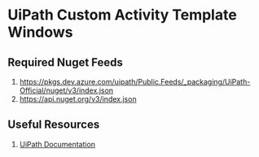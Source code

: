# UiPath Custom Activity Template Windows

## Required Nuget Feeds
1. https://pkgs.dev.azure.com/uipath/Public.Feeds/_packaging/UiPath-Official/nuget/v3/index.json
2. https://api.nuget.org/v3/index.json

## Useful Resources 
1. [UiPath Documentation](https://docs.uipath.com/sdk/other/latest/developer-guide/creating-activities-with-code)
